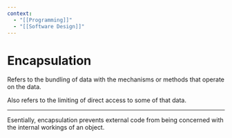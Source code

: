 ```yaml
---
context:
  - "[[Programming]]"
  - "[[Software Design]]"
---
```


# Encapsulation

Refers to the bundling of data with the mechanisms or methods that operate on the data.

Also refers to the limiting of direct access to some of that data.

---

Esentially, encapsulation prevents external code from being concerned with the internal workings of an object.
